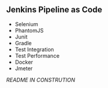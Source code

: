 Jenkins Pipeline as Code
---------------------------------------------------------------------------------------
* Selenium 
* PhantomJS 
* Junit 
* Gradle 
* Test Integration
* Test Performance 
* Docker 
* Jmeter 


*README IN CONSTRUTION*